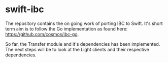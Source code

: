 # swift-ibc

The repository contains the on going work of porting IBC to Swift. It's short term aim is to follow the Go implementation as found here: https://github.com/cosmos/ibc-go.

So far, the Transfer module and it's dependencies has been implemented. The next steps will be to look at the Light clients and their respective dependencies.